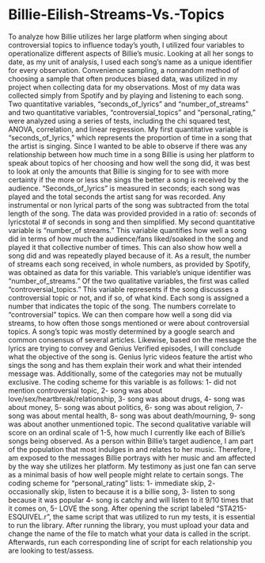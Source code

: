 # Billie-Eilish-Streams-Vs.-Topics
To analyze how Billie utilizes her large platform when singing about controversial topics to influence today’s youth, I utilized four variables to operationalize different aspects of Billie’s music. Looking at all her songs to date, as my unit of analysis, I used each song’s name as a unique identifier for every observation. Convenience sampling, a nonrandom method of choosing a sample that often produces biased data, was utilized in my project when collecting data for my observations. Most of my data was collected simply from Spotify and by playing and listening to each song. Two quantitative variables, “seconds_of_lyrics” and “number_of_streams” and two quantitative variables, “controversial_topics” and “personal_rating,” were analyzed using a series of tests, including the chi squared test, ANOVA, correlation, and linear regression. 
My first quantitative variable is “seconds_of_lyrics,” which represents the proportion of time in a song that the artist is singing. Since I wanted to be able to observe if there was any relationship between how much time in a song Billie is using her platform to speak about topics of her choosing and how well the song did, it was best to look at only the amounts that Billie is singing for to see with more certainty if the more or less she sings the better a song is received by the audience. “Seconds_of_lyrics” is measured in seconds; each song was played and the total seconds the artist sang for was recorded. Any instrumental or non lyrical parts of the song was subtracted from the total length of the song. The data was provided provided in a ratio of: seconds of lyricstotal # of seconds in song and then simplified.
My second quantitative variable is “number_of streams.” This variable quantifies how well a song did in terms of how much the audience/fans liked/soaked in the song and played it that collective number of times. This can also show how well a song did and was repeatedly played because of it. As a result, the number of streams each song received, in whole numbers, as provided by Spotify, was obtained as data for this variable. This variable’s unique identifier was “number_of_streams.” 
	Of the two qualitative variables, the first was called “controversial_topics.” This variable represents if the song discusses a controversial topic or not, and if so, of what kind. Each song is assigned a number that indicates the topic of the song. The numbers correlate to “controversial” topics. We can then compare how well a song did via streams, to how often those songs mentioned or were about controversial topics. A song’s topic was mostly determined by a google search and common consensus of several articles. Likewise, based on the message the lyrics are trying to convey and Genius Verified episodes, I will conclude what the objective of the song is. Genius lyric videos feature the artist who sings the song and has them explain their work and what their intended message was. Additionally, some of the categories may not be mutually exclusive. The coding scheme for this variable is as follows: 1- did not mention controversial topic, 2- song was about love/sex/heartbreak/relationship,  3- song was about drugs, 4- song was about money, 5- song was about politics, 6- song was about religion, 7- song was about mental health, 8- song was about death/mourning, 9- song was about another unmentioned topic. 
	The second qualitative variable will score on an ordinal scale of 1-5, how much I currently like each of Billie’s songs being observed. As a person within Billie’s target audience, I am part of the population that most indulges in and relates to her music. Therefore, I am exposed to the messages Billie portrays with her music and am affected by the way she utilizes her platform. My testimony as just one fan can serve as a minimal basis of how well people might relate to certain songs. The coding scheme for “personal_rating” lists: 1- immediate skip, 2- occasionally skip, listen to because it is a billie song, 3- listen to song because it was popular 4- song is catchy and will listen to it 9/10 times that it comes on, 5- LOVE the song. 
	After opening the script labeled “STA215-ESQUIVEL.r”, the same script that was utilized to run my tests, it is essential to run the library. After running the library, you must upload your data and change the name of the file to match what your data is called in the script. Afterwards, run each corresponding line of script for each relationship you are looking to test/assess. 





